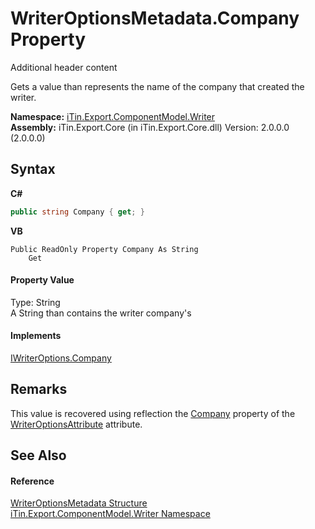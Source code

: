 # WriterOptionsMetadata.Company Property 
Additional header content 

Gets a value than represents the name of the company that created the writer.

**Namespace:**&nbsp;<a href="N_iTin_Export_ComponentModel_Writer">iTin.Export.ComponentModel.Writer</a><br />**Assembly:**&nbsp;iTin.Export.Core (in iTin.Export.Core.dll) Version: 2.0.0.0 (2.0.0.0)

## Syntax

**C#**<br />
``` C#
public string Company { get; }
```

**VB**<br />
``` VB
Public ReadOnly Property Company As String
	Get
```


#### Property Value
Type: String<br />A String than contains the writer company's

#### Implements
<a href="P_iTin_Export_ComponentModel_Writer_IWriterOptions_Company">IWriterOptions.Company</a><br />

## Remarks
This value is recovered using reflection the <a href="P_iTin_Export_ComponentModel_Writer_WriterOptionsAttribute_Company">Company</a> property of the <a href="T_iTin_Export_ComponentModel_Writer_WriterOptionsAttribute">WriterOptionsAttribute</a> attribute.

## See Also


#### Reference
<a href="T_iTin_Export_ComponentModel_Writer_WriterOptionsMetadata">WriterOptionsMetadata Structure</a><br /><a href="N_iTin_Export_ComponentModel_Writer">iTin.Export.ComponentModel.Writer Namespace</a><br />